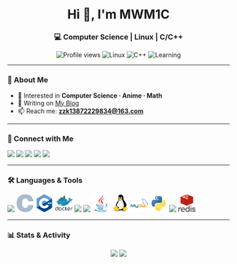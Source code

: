 <h1 align="center">Hi 👋, I'm MWM1C</h1>
<h3 align="center">💻 Computer Science | Linux | C/C++</h3>

<p align="center">
  <img src="https://komarev.com/ghpvc/?username=mwm1c&label=Profile%20views&color=0e75b6&style=flat" alt="Profile views" />
  <img src="https://img.shields.io/badge/Favorite-Linux-blue?style=for-the-badge&logo=linux" alt="Linux" />
  <img src="https://img.shields.io/badge/Code-C%2B%2B-orange?style=for-the-badge&logo=c%2B%2B" alt="C++" />
  <img src="https://img.shields.io/badge/Status-Learning-brightgreen?style=for-the-badge" alt="Learning" />
</p>

---

### 🌱 About Me
- 🔭 Interested in **Computer Science · Anime · Math**
- 📝 Writing on [My Blog](https://mwm1c.github.io/) 
- 📫 Reach me: **zzk13872229834@163.com**

---

### 🤝 Connect with Me
<p align="left">
  <a href="https://twitter.com/mwm1c" target="_blank"><img src="https://raw.githubusercontent.com/rahuldkjain/github-profile-readme-generator/master/src/images/icons/Social/twitter.svg" height="30" /></a>
  <a href="https://stackoverflow.com/users/19800181/mwm-1c" target="_blank"><img src="https://raw.githubusercontent.com/rahuldkjain/github-profile-readme-generator/master/src/images/icons/Social/stack-overflow.svg" height="30" /></a>
  <a href="https://instagram.com/mwm1c904" target="_blank"><img src="https://raw.githubusercontent.com/rahuldkjain/github-profile-readme-generator/master/src/images/icons/Social/instagram.svg" height="30" /></a>
  <a href="https://www.leetcode.cn/mwm1c" target="_blank"><img src="https://raw.githubusercontent.com/rahuldkjain/github-profile-readme-generator/master/src/images/icons/Social/leet-code.svg" height="30" /></a>
  <a href="https://discord.gg/dzJbZtbtHp" target="_blank"><img src="https://raw.githubusercontent.com/rahuldkjain/github-profile-readme-generator/master/src/images/icons/Social/discord.svg" height="30" /></a>
</p>

---

### 🛠 Languages & Tools
<p align="left">
  <a href="https://www.gnu.org/software/bash/" target="_blank"><img src="https://www.vectorlogo.zone/logos/gnu_bash/gnu_bash-icon.svg" width="40" /></a>
  <a href="https://www.cprogramming.com/" target="_blank"><img src="https://raw.githubusercontent.com/devicons/devicon/master/icons/c/c-original.svg" width="40" /></a>
  <a href="https://www.w3schools.com/cpp/" target="_blank"><img src="https://raw.githubusercontent.com/devicons/devicon/master/icons/cplusplus/cplusplus-original.svg" width="40" /></a>
  <a href="https://www.docker.com/" target="_blank"><img src="https://raw.githubusercontent.com/devicons/devicon/master/icons/docker/docker-original-wordmark.svg" width="40" /></a>
  <a href="https://git-scm.com/" target="_blank"><img src="https://www.vectorlogo.zone/logos/git-scm/git-scm-icon.svg" width="40" /></a>
  <a href="https://hexo.io/" target="_blank"><img src="https://www.vectorlogo.zone/logos/hexoio/hexoio-icon.svg" width="40" /></a>
  <a href="https://www.java.com" target="_blank"><img src="https://raw.githubusercontent.com/devicons/devicon/master/icons/java/java-original.svg" width="40" /></a>
  <a href="https://www.linux.org/" target="_blank"><img src="https://raw.githubusercontent.com/devicons/devicon/master/icons/linux/linux-original.svg" width="40" /></a>
  <a href="https://www.mysql.com/" target="_blank"><img src="https://raw.githubusercontent.com/devicons/devicon/master/icons/mysql/mysql-original-wordmark.svg" width="40" /></a>
  <a href="https://www.python.org" target="_blank"><img src="https://raw.githubusercontent.com/devicons/devicon/master/icons/python/python-original.svg" width="40" /></a>
  <a href="https://www.qt.io/" target="_blank"><img src="https://upload.wikimedia.org/wikipedia/commons/0/0b/Qt_logo_2016.svg" width="40" /></a>
  <a href="https://redis.io" target="_blank"><img src="https://raw.githubusercontent.com/devicons/devicon/master/icons/redis/redis-original-wordmark.svg" width="40" /></a>
</p>

---

### 📊 Stats & Activity
<p align="center">
  <img src="https://leetcard.jacoblin.cool/mwm1c?theme=dark&font=ABeeZee&ext=activity&site=cn" height="240" />
  <img src="https://github-readme-stats.vercel.app/api/top-langs/?username=mwm1c&layout=compact&theme=radical" height="180" />
</p>
